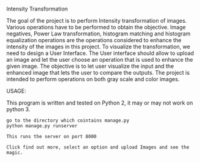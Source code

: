 
Intensity Transformation

The goal of the project is to perform Intensity transformation of images. Various operations have to be performed to obtain the objective. Image negatives, Power Law transformation, histogram matching and histogram equalization operations are the operations considered to enhance the intensity of the images in this project. To visualize the transformation, we need to design a User Interface.  The User interface should allow to upload an image and let the user choose an operation that is used to enhance the given image. The objective is to let user visualize the input and the enhanced image that lets the user to compare the outputs. The project is intended to perform operations on both gray scale and color images.


USAGE:

This program is written and tested on Python 2, it may or may not work on python 3.

    go to the directory which cointains manage.py
    python manage.py runserver
    
    This runs the server on port 8000
    
    Click find out more, select an option and upload Images and see the magic.
    
    
